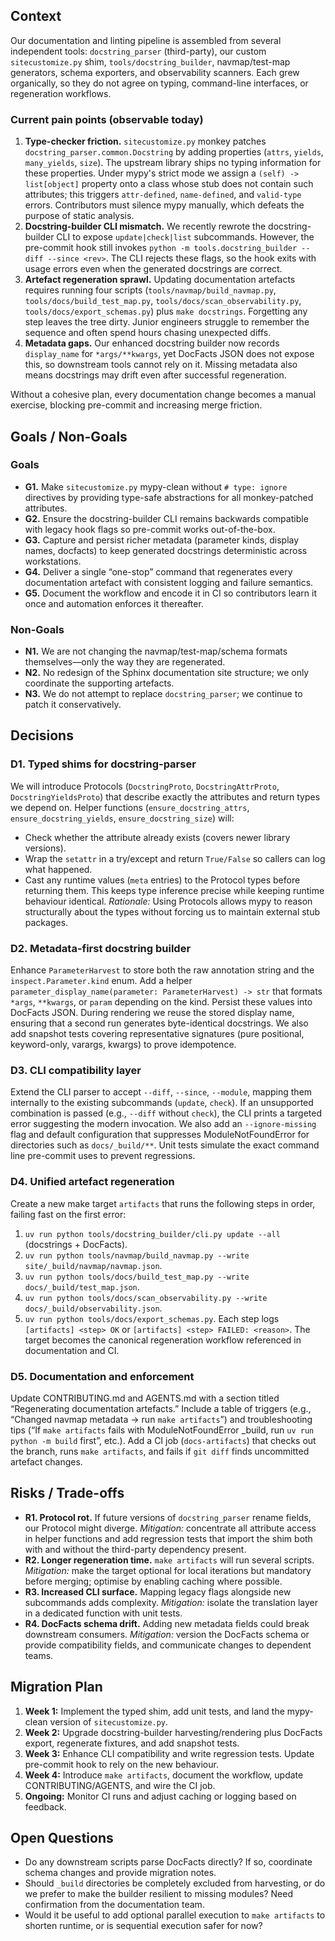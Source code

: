 ## Context
Our documentation and linting pipeline is assembled from several independent tools: `docstring_parser` (third-party), our custom `sitecustomize.py` shim, `tools/docstring_builder`, navmap/test-map generators, schema exporters, and observability scanners. Each grew organically, so they do not agree on typing, command-line interfaces, or regeneration workflows.

### Current pain points (observable today)
1. **Type-checker friction.** `sitecustomize.py` monkey patches `docstring_parser.common.Docstring` by adding properties (`attrs`, `yields`, `many_yields`, `size`). The upstream library ships no typing information for these properties. Under mypy's strict mode we assign a `(self) -> list[object]` property onto a class whose stub does not contain such attributes; this triggers `attr-defined`, `name-defined`, and `valid-type` errors. Contributors must silence mypy manually, which defeats the purpose of static analysis.
2. **Docstring-builder CLI mismatch.** We recently rewrote the docstring-builder CLI to expose `update|check|list` subcommands. However, the pre-commit hook still invokes `python -m tools.docstring_builder --diff --since <rev>`. The CLI rejects these flags, so the hook exits with usage errors even when the generated docstrings are correct.
3. **Artefact regeneration sprawl.** Updating documentation artefacts requires running four scripts (`tools/navmap/build_navmap.py`, `tools/docs/build_test_map.py`, `tools/docs/scan_observability.py`, `tools/docs/export_schemas.py`) plus `make docstrings`. Forgetting any step leaves the tree dirty. Junior engineers struggle to remember the sequence and often spend hours chasing unexpected diffs.
4. **Metadata gaps.** Our enhanced docstring builder now records `display_name` for `*args/**kwargs`, yet DocFacts JSON does not expose this, so downstream tools cannot rely on it. Missing metadata also means docstrings may drift even after successful regeneration.

Without a cohesive plan, every documentation change becomes a manual exercise, blocking pre-commit and increasing merge friction.

## Goals / Non-Goals
### Goals
- **G1.** Make `sitecustomize.py` mypy-clean without `# type: ignore` directives by providing type-safe abstractions for all monkey-patched attributes.
- **G2.** Ensure the docstring-builder CLI remains backwards compatible with legacy hook flags so pre-commit works out-of-the-box.
- **G3.** Capture and persist richer metadata (parameter kinds, display names, docfacts) to keep generated docstrings deterministic across workstations.
- **G4.** Deliver a single “one-stop” command that regenerates every documentation artefact with consistent logging and failure semantics.
- **G5.** Document the workflow and encode it in CI so contributors learn it once and automation enforces it thereafter.

### Non-Goals
- **N1.** We are not changing the navmap/test-map/schema formats themselves—only the way they are regenerated.
- **N2.** No redesign of the Sphinx documentation site structure; we only coordinate the supporting artefacts.
- **N3.** We do not attempt to replace `docstring_parser`; we continue to patch it conservatively.

## Decisions
### D1. Typed shims for docstring-parser
We will introduce Protocols (`DocstringProto`, `DocstringAttrProto`, `DocstringYieldsProto`) that describe exactly the attributes and return types we depend on. Helper functions (`ensure_docstring_attrs`, `ensure_docstring_yields`, `ensure_docstring_size`) will:
- Check whether the attribute already exists (covers newer library versions).
- Wrap the `setattr` in a try/except and return `True/False` so callers can log what happened.
- Cast any runtime values (`meta` entries) to the Protocol types before returning them. This keeps type inference precise while keeping runtime behaviour identical.
*Rationale:* Using Protocols allows mypy to reason structurally about the types without forcing us to maintain external stub packages.

### D2. Metadata-first docstring builder
Enhance `ParameterHarvest` to store both the raw annotation string and the `inspect.Parameter.kind` enum. Add a helper `parameter_display_name(parameter: ParameterHarvest) -> str` that formats `*args`, `**kwargs`, or `param` depending on the kind. Persist these values into DocFacts JSON. During rendering we reuse the stored display name, ensuring that a second run generates byte-identical docstrings. We also add snapshot tests covering representative signatures (pure positional, keyword-only, varargs, kwargs) to prove idempotence.

### D3. CLI compatibility layer
Extend the CLI parser to accept `--diff`, `--since`, `--module`, mapping them internally to the existing subcommands (`update`, `check`). If an unsupported combination is passed (e.g., `--diff` without `check`), the CLI prints a targeted error suggesting the modern invocation. We also add an `--ignore-missing` flag and default configuration that suppresses ModuleNotFoundError for directories such as `docs/_build/**`. Unit tests simulate the exact command line pre-commit uses to prevent regressions.

### D4. Unified artefact regeneration
Create a new make target `artifacts` that runs the following steps in order, failing fast on the first error:
1. `uv run python tools/docstring_builder/cli.py update --all` (docstrings + DocFacts).
2. `uv run python tools/navmap/build_navmap.py --write site/_build/navmap/navmap.json`.
3. `uv run python tools/docs/build_test_map.py --write docs/_build/test_map.json`.
4. `uv run python tools/docs/scan_observability.py --write docs/_build/observability.json`.
5. `uv run python tools/docs/export_schemas.py`.
Each step logs `[artifacts] <step> OK` or `[artifacts] <step> FAILED: <reason>`. The target becomes the canonical regeneration workflow referenced in documentation and CI.

### D5. Documentation and enforcement
Update CONTRIBUTING.md and AGENTS.md with a section titled “Regenerating documentation artefacts.” Include a table of triggers (e.g., “Changed navmap metadata → run `make artifacts`”) and troubleshooting tips (“If `make artifacts` fails with ModuleNotFoundError _build, run `uv run python -m build` first”, etc.). Add a CI job (`docs-artifacts`) that checks out the branch, runs `make artifacts`, and fails if `git diff` finds uncommitted artefact changes.

## Risks / Trade-offs
- **R1. Protocol rot.** If future versions of `docstring_parser` rename fields, our Protocol might diverge. *Mitigation:* concentrate all attribute access in helper functions and add regression tests that import the shim both with and without the third-party dependency present.
- **R2. Longer regeneration time.** `make artifacts` will run several scripts. *Mitigation:* make the target optional for local iterations but mandatory before merging; optimise by enabling caching where possible.
- **R3. Increased CLI surface.** Mapping legacy flags alongside new subcommands adds complexity. *Mitigation:* isolate the translation layer in a dedicated function with unit tests.
- **R4. DocFacts schema drift.** Adding new metadata fields could break downstream consumers. *Mitigation:* version the DocFacts schema or provide compatibility fields, and communicate changes to dependent teams.

## Migration Plan
1. **Week 1:** Implement the typed shim, add unit tests, and land the mypy-clean version of `sitecustomize.py`.
2. **Week 2:** Upgrade docstring-builder harvesting/rendering plus DocFacts export, regenerate fixtures, and add snapshot tests.
3. **Week 3:** Enhance CLI compatibility and write regression tests. Update pre-commit hook to rely on the new behaviour.
4. **Week 4:** Introduce `make artifacts`, document the workflow, update CONTRIBUTING/AGENTS, and wire the CI job.
5. **Ongoing:** Monitor CI runs and adjust caching or logging based on feedback.

## Open Questions
- Do any downstream scripts parse DocFacts directly? If so, coordinate schema changes and provide migration notes.
- Should `_build` directories be completely excluded from harvesting, or do we prefer to make the builder resilient to missing modules? Need confirmation from the documentation team.
- Would it be useful to add optional parallel execution to `make artifacts` to shorten runtime, or is sequential execution safer for now?
